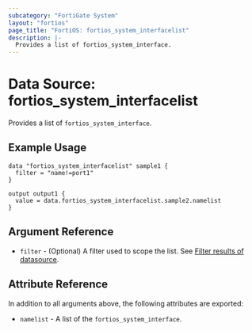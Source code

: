 ```yaml
---
subcategory: "FortiGate System"
layout: "fortios"
page_title: "FortiOS: fortios_system_interfacelist"
description: |-
  Provides a list of fortios_system_interface.
---
```


# Data Source: fortios_system_interfacelist
Provides a list of `fortios_system_interface`.

## Example Usage

```hcl
data "fortios_system_interfacelist" sample1 {
  filter = "name!=port1"
}

output output1 {
  value = data.fortios_system_interfacelist.sample2.namelist
}
```

## Argument Reference

* `filter` - (Optional) A filter used to scope the list. See [Filter results of datasource](https://registry.terraform.io/providers/fortinetdev/fortios/latest/docs/guides/fgt_filter).

## Attribute Reference

In addition to all arguments above, the following attributes are exported:

* `namelist` -  A list of the `fortios_system_interface`.
